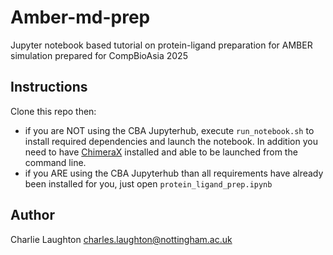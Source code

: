 # Amber-md-prep
Jupyter notebook based tutorial on protein-ligand preparation for AMBER simulation prepared for CompBioAsia 2025

## Instructions

Clone this repo then:

* if you are NOT using the CBA Jupyterhub, execute `run_notebook.sh` to install required dependencies and launch the notebook. In addition you need to have [ChimeraX](https://www.cgl.ucsf.edu/chimerax/) installed and able to be launched from the command line.
* if you ARE using the CBA Jupyterhub than all requirements have already been installed for you, just open `protein_ligand_prep.ipynb`

## Author

Charlie Laughton charles.laughton@nottingham.ac.uk
